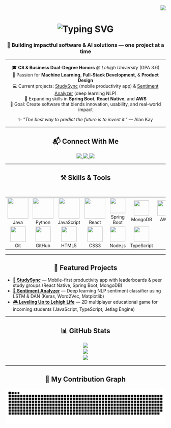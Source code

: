 <!--
**ishmumzaman/ishmumzaman** is a ✨ _special_ ✨ repository because its `README.md` appears on your GitHub profile.
-->

<div align="right">
  <img src="https://visitor-badge.laobi.icu/badge?page_id=ishmumzaman.ishmumzaman" />
</div>

<h1 align="center">
  <img src="https://readme-typing-svg.herokuapp.com?font=Fira+Code&weight=500&size=28&duration=4000&pause=800&color=58A6FF&center=true&vCenter=true&width=700&height=60&lines=Hi+there!+👋;I'm+Ishmum+Zaman+💻;Full-Stack+Developer+%7C+ML+Engineer+%7C+Student" alt="Typing SVG" />
</h1>

<h3 align="center">🚀 Building impactful software & AI solutions — one project at a time</h3>

---

<div align="center">

🎓 **CS & Business Dual-Degree Honors** @ *Lehigh University* (GPA 3.6)  
🧠 Passion for **Machine Learning**, **Full-Stack Development**, & **Product Design**  
💻 Current projects: [StudySync](https://github.com/ishmumzaman/studysync-v0.1.0-alpha) (mobile productivity app) & [Sentiment Analyzer](https://github.com/ishmumzaman/sentiment-analyzer-with-DAN-and-LTSM) (deep learning NLP)  
🌱 Expanding skills in **Spring Boot**, **React Native**, and **AWS**  
📌 Goal: Create software that blends innovation, usability, and real-world impact  

✨ *"The best way to predict the future is to invent it."* — Alan Kay

</div>

---

<h2 align="center">📬 Connect With Me</h2>
<div align="center">
  <a href="mailto:ishmumz07@gmail.com">
    <img src="https://img.shields.io/badge/Email-D14836?style=for-the-badge&logo=gmail&logoColor=white" />
  </a>
  <a href="https://www.linkedin.com/in/ishmum-zaman" target="_blank">
    <img src="https://img.shields.io/badge/LinkedIn-0077B5?style=for-the-badge&logo=linkedin&logoColor=white" />
  </a>
  <a href="https://github.com/ishmumzaman" target="_blank">
    <img src="https://img.shields.io/badge/GitHub-100000?style=for-the-badge&logo=github&logoColor=white" />
  </a>
</div>

---

<h2 align="center">⚒️ Skills & Tools</h2>
<br/>
<div align="center">
  <table>
    <tr>
      <td align="center" width="96">
        <img src="https://techstack-generator.vercel.app/java-icon.svg" width="65" height="65" />
        <br>Java
      </td>
      <td align="center" width="96">
        <img src="https://techstack-generator.vercel.app/python-icon.svg" width="65" height="65" />
        <br>Python
      </td>
      <td align="center" width="96">
        <img src="https://techstack-generator.vercel.app/js-icon.svg" width="65" height="65" />
        <br>JavaScript
      </td>
      <td align="center" width="96">
        <img src="https://techstack-generator.vercel.app/react-icon.svg" width="65" height="65" />
        <br>React
      </td>
      <td align="center" width="96">
        <img src="https://skillicons.dev/icons?i=spring" width="48" height="48" />
        <br>Spring Boot
      </td>
      <td align="center" width="96">
        <img src="https://skillicons.dev/icons?i=mongodb" width="48" height="48" />
        <br>MongoDB
      </td>
      <td align="center" width="96">
        <img src="https://skillicons.dev/icons?i=aws" width="48" height="48" />
        <br>AWS
      </td>
    </tr>
    <tr>
      <td align="center" width="96">
        <img src="https://skillicons.dev/icons?i=git" width="48" height="48" />
        <br>Git
      </td>
      <td align="center" width="96">
        <img src="https://skillicons.dev/icons?i=github" width="48" height="48" />
        <br>GitHub
      </td>
      <td align="center" width="96">
        <img src="https://skillicons.dev/icons?i=html" width="48" height="48" />
        <br>HTML5
      </td>
      <td align="center" width="96">
        <img src="https://skillicons.dev/icons?i=css" width="48" height="48" />
        <br>CSS3
      </td>
      <td align="center" width="96">
        <img src="https://skillicons.dev/icons?i=nodejs" width="48" height="48" />
        <br>Node.js
      </td>
      <td align="center" width="96">
        <img src="https://skillicons.dev/icons?i=typescript" width="48" height="48" />
        <br>TypeScript
      </td>
    </tr>
  </table>
</div>

---

<h2 align="center">🚀 Featured Projects</h2>
<ul>
  <li><a href="https://github.com/ishmumzaman/studysync-v0.1.0-alpha"><b>📱 StudySync</b></a> — Mobile-first productivity app with leaderboards & peer study groups (React Native, Spring Boot, MongoDB)</li>
  <li><a href="https://github.com/ishmumzaman/sentiment-analyzer-with-DAN-and-LTSM"><b>🧠 Sentiment Analyzer</b></a> — Deep learning NLP sentiment classifier using LSTM & DAN (Keras, Word2Vec, Matplotlib)</li>
  <li><a href="https://github.com/ishmumzaman/leveling-up-to-lehigh-life"><b>🎮 Leveling Up to Lehigh Life</b></a> — 2D multiplayer educational game for incoming students (JavaScript, TypeScript, Jetlag Engine)</li>
</ul>

---

<h2 align="center">📊 GitHub Stats</h2>
<div align="center">
  <img src="https://github-readme-stats.vercel.app/api?username=ishmumzaman&theme=radical&hide_border=false&include_all_commits=false&count_private=true" />
  <br/>
  <img src="https://nirzak-streak-stats.vercel.app/?user=ishmumzaman&theme=radical&hide_border=false" />
  <br/>
  <img src="https://github-readme-stats.vercel.app/api/top-langs/?username=ishmumzaman&theme=radical&hide_border=false&layout=compact&count_private=true" />
</div>

---

<div align="center">
  <h2>🐍 My Contribution Graph</h2>
  <img src="https://raw.githubusercontent.com/Platane/snk/output/github-contribution-grid-snake.svg" />
</div>




